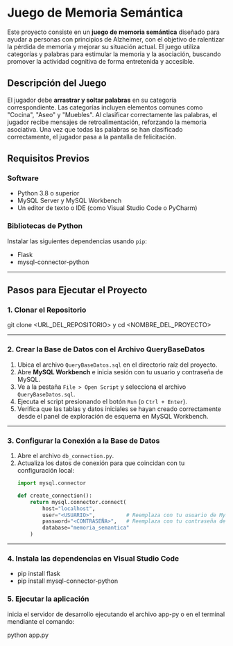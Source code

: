 # Juego de Memoria Semántica

Este proyecto consiste en un **juego de memoria semántica** diseñado para ayudar a personas con principios de Alzheimer, con el objetivo de ralentizar la pérdida de memoria y mejorar su situación actual. El juego utiliza categorías y palabras para estimular la memoria y la asociación, buscando promover la actividad cognitiva de forma entretenida y accesible.

## Descripción del Juego

El jugador debe **arrastrar y soltar palabras** en su categoría correspondiente. Las categorías incluyen elementos comunes como "Cocina", "Aseo" y "Muebles". Al clasificar correctamente las palabras, el jugador recibe mensajes de retroalimentación, reforzando la memoria asociativa. Una vez que todas las palabras se han clasificado correctamente, el jugador pasa a la pantalla de felicitación.

## Requisitos Previos

### Software
- Python 3.8 o superior
- MySQL Server y MySQL Workbench
- Un editor de texto o IDE (como Visual Studio Code o PyCharm)

### Bibliotecas de Python
Instalar las siguientes dependencias usando `pip`:
- Flask
- mysql-connector-python

---

## Pasos para Ejecutar el Proyecto

### 1. Clonar el Repositorio
   
   git clone <URL_DEL_REPOSITORIO>  y 
   cd <NOMBRE_DEL_PROYECTO>

---

### 2. Crear la Base de Datos con el Archivo QueryBaseDatos
1. Ubica el archivo `QueryBaseDatos.sql` en el directorio raíz del proyecto.
2. Abre **MySQL Workbench** e inicia sesión con tu usuario y contraseña de MySQL.
3. Ve a la pestaña `File > Open Script` y selecciona el archivo `QueryBaseDatos.sql`.
4. Ejecuta el script presionando el botón `Run` (o `Ctrl + Enter`).
5. Verifica que las tablas y datos iniciales se hayan creado correctamente desde el panel de exploración de esquema en MySQL Workbench.

---

### 3. Configurar la Conexión a la Base de Datos
1. Abre el archivo `db_connection.py`.
2. Actualiza los datos de conexión para que coincidan con tu configuración local:
   ```python
   import mysql.connector

   def create_connection():
       return mysql.connector.connect(
           host="localhost",
           user="<USUARIO>",          # Reemplaza con tu usuario de MySQL
           password="<CONTRASEÑA>",   # Reemplaza con tu contraseña de MySQL
           database="memoria_semantica"
       )
---

### 4. Instala las dependencias en Visual Studio Code 

- pip install flask
- pip install mysql-connector-python

### 5. Ejecutar la aplicación 

  inicia el servidor de desarrollo ejecutando el archivo app-py o en el terminal mendiante el comando: 

  python app.py





